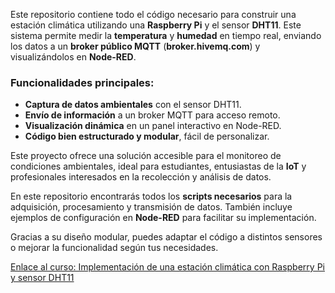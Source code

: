 Este repositorio contiene todo el código necesario para construir una estación climática utilizando una **Raspberry Pi** y el sensor **DHT11**. Este sistema permite medir la **temperatura** y **humedad** en tiempo real, enviando los datos a un **broker público MQTT** (**broker.hivemq.com**) y visualizándolos en **Node-RED**.  

### Funcionalidades principales:  
- **Captura de datos ambientales** con el sensor DHT11. 
- **Envío de información** a un broker MQTT para acceso remoto. 
- **Visualización dinámica** en un panel interactivo en Node-RED. 
- **Código bien estructurado y modular**, fácil de personalizar. 

Este proyecto ofrece una solución accesible para el monitoreo de condiciones ambientales, ideal para estudiantes, entusiastas de la **IoT** y profesionales interesados en la recolección y análisis de datos.  

En este repositorio encontrarás todos los **scripts necesarios** para la adquisición, procesamiento y transmisión de datos. También incluye ejemplos de configuración en **Node-RED** para facilitar su implementación.  

Gracias a su diseño modular, puedes adaptar el código a distintos sensores o mejorar la funcionalidad según tus necesidades. 

[Enlace al curso: Implementación de una estación climática con Raspberry Pi y sensor DHT11](https://edu.codigoiot.com/mod/lesson/view.php?id=4600&pageid=4836)
